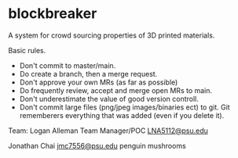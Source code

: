 # blockbreaker
A system for crowd sourcing properties of 3D printed materials.

<More detail about what we are doing>

Basic rules.
* Don't commit to master/main.
* Do create a branch, then a merge request.
* Don't approve your own MRs (as far as possible)
* Do frequently review, accept and merge open MRs to main.
* Don't underestimate the value of good version controll.
* Don't commit large files (png/jpeg images/binaries ect) to git. Git rememberers everything that was added (even if you delete it).

Team:
Logan Alleman
Team Manager/POC
LNA5112@psu.edu

Jonathan Chai
jmc7556@psu.edu
penguin
mushrooms


<Name>
<email>
<Spirit animal>
<Least favourite food>
